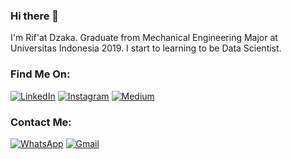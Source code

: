 ### Hi there 👋
I'm Rif'at Dzaka. Graduate from Mechanical Engineering Major at Universitas Indonesia 2019. I start to learning to be Data Scientist.

### Find Me On:
<p>
  <a href="https://www.linkedin.com/in/rifatdzakafm/" target="_blank"><img alt="LinkedIn" src="https://img.shields.io/badge/linkedin-%230077B5.svg?&style=for-the-badge&logo=linkedin&logoColor=white" /></a>  
  <a href="https://www.instagram.com/rifatdzaka" target="_blank"><img alt="Instagram" src="https://img.shields.io/badge/instagram-%23E4405F.svg?&style=for-the-badge&logo=instagram&logoColor=white" /></a> 
  <a href="https://medium.com/@rian.rifat" target="_blank"><img alt="Medium" src="https://img.shields.io/badge/medium-%2312100E.svg?&style=for-the-badge&logo=medium&logoColor=white" /></a>
 
</p>

### Contact Me:
<p>
<a href="https://wa.me/+6281327707600" target="_blank"><img alt="WhatsApp" src="https://img.shields.io/badge/WhatsApp-25D366?style=for-the-badge&logo=whatsapp&logoColor=white" /></a>
 <a href="mailto:rian.rifat@gmail.com" target="_blank"><img alt="Gmail" src="https://img.shields.io/badge/gmail-D14836?&style=for-the-badge&logo=gmail&logoColor=white"/></a>
</p>
